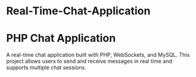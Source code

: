 # Real-Time-Chat-Application

<h1>PHP Chat Application</h1>
A real-time chat application built with PHP, WebSockets, and MySQL. This project allows users to send and receive messages in real time and supports multiple chat sessions.
